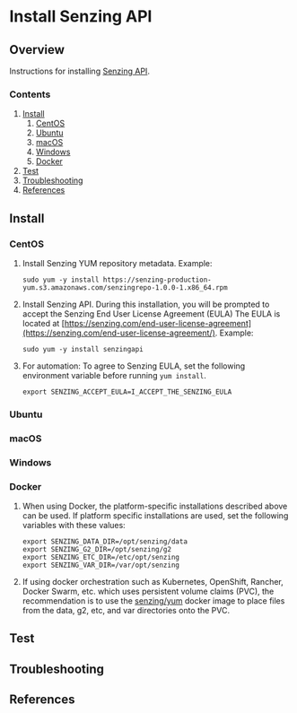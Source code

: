 # Install Senzing API

## Overview

Instructions for installing [Senzing API](../WHATIS/senzing-api.md).

### Contents

1. [Install](#install)
    1. [CentOS](#centos)
    1. [Ubuntu](#ubuntu)
    1. [macOS](#macos)
    1. [Windows](#windows)
    1. [Docker](#docker)
1. [Test](#test)
1. [Troubleshooting](#troubleshooting)
1. [References](#references)

## Install

### CentOS

1. Install Senzing YUM repository metadata.
   Example:

    ```console
    sudo yum -y install https://senzing-production-yum.s3.amazonaws.com/senzingrepo-1.0.0-1.x86_64.rpm
    ```

1. Install Senzing API.
   During this installation, you will be prompted to accept the Senzing End User License Agreement (EULA)
   The EULA is located at [https://senzing.com/end-user-license-agreement](https://senzing.com/end-user-license-agreement/).
   Example:

    ```console
    sudo yum -y install senzingapi
    ```

1. For automation:  To agree to Senzing EULA, set the following environment variable before running `yum install`.

    ```console
    export SENZING_ACCEPT_EULA=I_ACCEPT_THE_SENZING_EULA
    ```

### Ubuntu

### macOS

### Windows

### Docker

1. When using Docker, the platform-specific installations described above can be used.
   If platform specific installations are used, set the following variables with these values:

    ```console
    export SENZING_DATA_DIR=/opt/senzing/data
    export SENZING_G2_DIR=/opt/senzing/g2
    export SENZING_ETC_DIR=/etc/opt/senzing
    export SENZING_VAR_DIR=/var/opt/senzing
    ```

1. If using docker orchestration such as Kubernetes, OpenShift, Rancher, Docker Swarm, etc.
   which uses persistent volume claims (PVC),
   the recommendation is to use the [senzing/yum](https://github.com/Senzing/docker-yum) docker image
   to place files from the data, g2, etc, and var directories onto the PVC.

## Test

## Troubleshooting

## References
